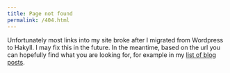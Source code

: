 ```yaml
---
title: Page not found
permalink: /404.html
---
```


Unfortunately most links into my site broke after I migrated from Wordpress to Hakyll. I may fix this in the future. In the meantime, based on the url you can hopefully find what you are looking for, for example in my [list of blog posts](/archive.html).
